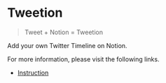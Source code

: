 # Tweetion
> Tweet + Notion = Tweetion

Add your own Twitter Timeline on Notion.

For more information, please visit the following links.

- [Instruction](https://www.notion.so/donghoonstation/Tweetion-Instructions-ef6ad2e9c4534cbda4ebb9d26f59fc1c)